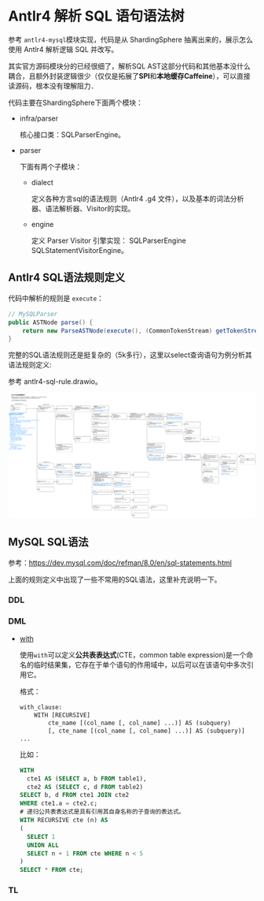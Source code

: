 # Antlr4 解析 SQL 语句语法树

参考 `antlr4-mysql`模块实现，代码是从 ShardingSphere 抽离出来的，展示怎么使用 Antlr4 解析逻辑 SQL 并改写。

其实官方源码模块分的已经很细了，解析SQL AST这部分代码和其他基本没什么耦合，且额外封装逻辑很少（仅仅是拓展了**SPI**和**本地缓存Caffeine**），可以直接读源码，根本没有理解阻力．

代码主要在ShardingSphere下面两个模块：

+ infra/parser

  核心接口类：SQLParserEngine。

+ parser

  下面有两个子模块：

  + dialect

    定义各种方言sql的语法规则（Antlr4 .g4 文件），以及基本的词法分析器、语法解析器、Visitor的实现。

  + engine

    定义 Parser Visitor 引擎实现： SQLParserEngine SQLStatementVisitorEngine。



## Antlr4 SQL语法规则定义

代码中解析的规则是 `execute`：

```java
// MySQLParser
public ASTNode parse() {
	return new ParseASTNode(execute(), (CommonTokenStream) getTokenStream());
}
```

完整的SQL语法规则还是挺复杂的（5k多行），这里以select查询语句为例分析其语法规则定义:

参考 antlr4-sql-rule.drawio。

![](imgs/antlr4-sql-rule.drawio.png)

## MySQL SQL语法

参考：https://dev.mysql.com/doc/refman/8.0/en/sql-statements.html

上面的规则定义中出现了一些不常用的SQL语法，这里补充说明一下。

### DDL

### DML

+ [with](https://dev.mysql.com/doc/refman/8.0/en/with.html)

  使用`with`可以定义**公共表表达式**(CTE，common table expression)是一个命名的临时结果集，它存在于单个语句的作用域中，以后可以在该语句中多次引用它。

  格式：

  ```
  with_clause:
      WITH [RECURSIVE]
          cte_name [(col_name [, col_name] ...)] AS (subquery)
          [, cte_name [(col_name [, col_name] ...)] AS (subquery)] ...
  ```

  比如：

  ```sql
  WITH
    cte1 AS (SELECT a, b FROM table1),
    cte2 AS (SELECT c, d FROM table2)
  SELECT b, d FROM cte1 JOIN cte2
  WHERE cte1.a = cte2.c;
  # 递归公共表表达式是具有引用其自身名称的子查询的表达式。
  WITH RECURSIVE cte (n) AS
  (
    SELECT 1
    UNION ALL
    SELECT n + 1 FROM cte WHERE n < 5
  )
  SELECT * FROM cte;
  ```

### TL

